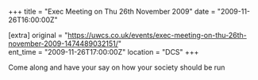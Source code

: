+++
title = "Exec Meeting on Thu 26th November 2009"
date = "2009-11-26T16:00:00Z"

[extra]
original = "https://uwcs.co.uk/events/exec-meeting-on-thu-26th-november-2009-1474489032151/"    
ent_time = "2009-11-26T17:00:00Z"
location = "DCS"
+++

Come along and have your say on how your society should be run

